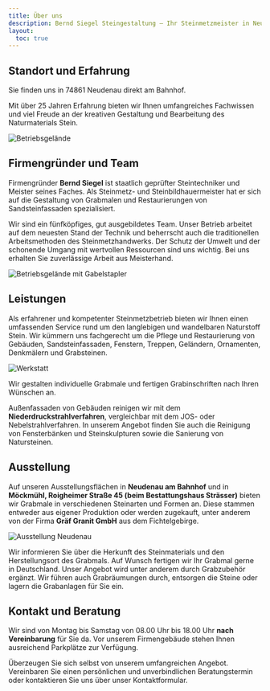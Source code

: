 ```yaml
---
title: Über uns
description: Bernd Siegel Steingestaltung – Ihr Steinmetzmeister in Neudenau.
layout:
  toc: true
---
```


## Standort und Erfahrung

Sie finden uns in 74861 Neudenau direkt am Bahnhof.

Mit über 25 Jahren Erfahrung bieten wir Ihnen umfangreiches Fachwissen und viel Freude an der kreativen Gestaltung und Bearbeitung des Naturmaterials Stein.

![Betriebsgelände](/assets/images/content/about-us/about-us-000.jpg)

## Firmengründer und Team

Firmengründer **Bernd Siegel** ist staatlich geprüfter Steintechniker und Meister seines Faches.
Als Steinmetz- und Steinbildhauermeister hat er sich auf die Gestaltung von Grabmalen und Restaurierungen von Sandsteinfassaden spezialisiert.

Wir sind ein fünfköpfiges, gut ausgebildetes Team. Unser Betrieb arbeitet auf dem neuesten Stand der Technik und beherrscht auch die traditionellen Arbeitsmethoden des Steinmetzhandwerks.
Der Schutz der Umwelt und der schonende Umgang mit wertvollen Ressourcen sind uns wichtig. Bei uns erhalten Sie zuverlässige Arbeit aus Meisterhand.

![Betriebsgelände mit Gabelstapler](/assets/images/content/about-us/about-us-001.jpg)

## Leistungen

Als erfahrener und kompetenter Steinmetzbetrieb bieten wir Ihnen einen umfassenden Service rund um den langlebigen und wandelbaren Naturstoff Stein.
Wir kümmern uns fachgerecht um die Pflege und Restaurierung von Gebäuden, Sandsteinfassaden, Fenstern, Treppen, Geländern, Ornamenten, Denkmälern und Grabsteinen.

![Werkstatt](/assets/images/content/about-us/about-us-002.jpg)

Wir gestalten individuelle Grabmale und fertigen Grabinschriften nach Ihren Wünschen an.

Außenfassaden von Gebäuden reinigen wir mit dem **Niederdruckstrahlverfahren**, vergleichbar mit dem JOS- oder Nebelstrahlverfahren.
In unserem Angebot finden Sie auch die Reinigung von Fensterbänken und Steinskulpturen sowie die Sanierung von Natursteinen.

## Ausstellung

Auf unseren Ausstellungsflächen in **Neudenau am Bahnhof** und in **Möckmühl, Roigheimer Straße 45 (beim Bestattungshaus Strässer)** bieten wir Grabmale in verschiedenen Steinarten und Formen an.
Diese stammen entweder aus eigener Produktion oder werden zugekauft, unter anderem von der Firma **Gräf Granit GmbH** aus dem Fichtelgebirge.

![Ausstellung Neudenau](/assets/images/content/about-us/about-us-003.jpg)

Wir informieren Sie über die Herkunft des Steinmaterials und den Herstellungsort des Grabmals. Auf Wunsch fertigen wir Ihr Grabmal gerne in Deutschland.
Unser Angebot wird unter anderem durch Grabzubehör ergänzt. Wir führen auch Grabräumungen durch, entsorgen die Steine oder lagern die Grabanlagen für Sie ein.

## Kontakt und Beratung

Wir sind von Montag bis Samstag von 08.00 Uhr bis 18.00 Uhr **nach Vereinbarung** für Sie da.
Vor unserem Firmengebäude stehen Ihnen ausreichend Parkplätze zur Verfügung.

Überzeugen Sie sich selbst von unserem umfangreichen Angebot.
Vereinbaren Sie einen persönlichen und unverbindlichen Beratungstermin oder kontaktieren Sie uns über unser Kontaktformular.
